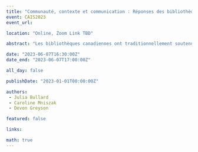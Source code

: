 ```yaml
---
title: "Communauté, contexte et communication : Réponses des bibliothèques canadiennes aux situations difficiles impliquant la mésinformation ou la désinformation médicale"
event: CAIS2023
event_url: 

location: "Online, Zoom Link TBD"

abstract: "Les bibliothèques canadiennes ont traditionnellement soutenu et défendu la liberté intellectuelle tout en étant censées fournir aux communautés des informations fiables en temps de crise personnelle et collective. Les questions de désinformation médicale révèlent la tension entre ces deux idéaux. Les employés de bibliothèque sont confrontés à des défis pour se préparer et répondre aux problèmes liés aux documents controversés, avec peu de conseils sur la façon de naviguer dans cette tension et d'équilibrer les deux idéaux. Dans une étude d'entrevue avec 22 travailleurs de bibliothèque canadiens participants, nous avons posé des questions sur les expériences de navigation dans ces situations. Nos résultats préliminaires révèlent une gamme de stratégies et de considérations en jeu, allant d'incidents individuels à des politiques plus larges et à des dynamiques de pouvoir."

date: "2023-06-07T16:30:00Z"
date_end: "2023-06-07T17:00:00Z"

all_day: false

publishDate: "2023-01-01T00:00:00Z"

authors:
 - Julia Bullard
 - Caroline Mniszak
 - Devon Greyson

featured: false

links:

math: true
---
```


